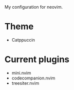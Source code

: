 My configuration for neovim.

# Theme
- Catppuccin

# Current plugins
- mini.nvim
- codecompanion.nvim
- treesiter.nvim
